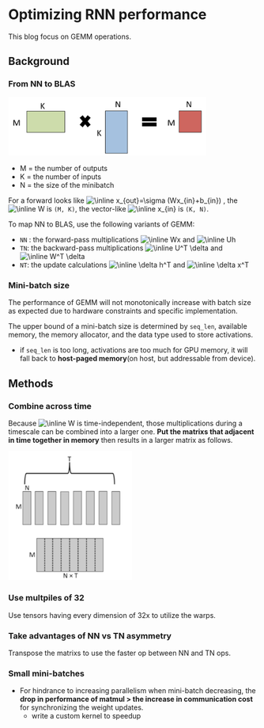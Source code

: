 # Optimizing RNN performance

This blog focus on GEMM operations.

## Background

### From NN to BLAS

<img src="../images/rnn_03_1.png" width=400 />

- M = the number of outputs
- K = the number of inputs
- N = the size of the minibatch

For a forward looks like <img src="https://latex.codecogs.com/svg.image?\inline&space;x_{out}=\sigma&space;(Wx_{in}&plus;b_{in})" title="\inline x_{out}=\sigma (Wx_{in}+b_{in})" /> , the <img src="https://latex.codecogs.com/svg.image?\inline&space;W" title="\inline W" /> is `(M, K)`, the vector-like <img src="https://latex.codecogs.com/svg.image?\inline&space;x_{in}" title="\inline x_{in}" /> is `(K, N)`.

To map NN to BLAS, use the following variants of GEMM:
- `NN` : the forward-pass multiplications <img src="https://latex.codecogs.com/svg.image?\inline&space;Wx" title="\inline Wx" /> and <img src="https://latex.codecogs.com/svg.image?\inline&space;Uh" title="\inline Uh" />
- `TN`: the backward-pass multiplications <img src="https://latex.codecogs.com/svg.image?\inline&space;U^T&space;\delta" title="\inline U^T \delta" /> and <img src="https://latex.codecogs.com/svg.image?\inline&space;W^T&space;\delta" title="\inline W^T \delta" />
- `NT`: the update calculations <img src="https://latex.codecogs.com/svg.image?\inline&space;\delta&space;h^T" title="\inline \delta h^T" /> and <img src="https://latex.codecogs.com/svg.image?\inline&space;\delta&space;x^T" title="\inline \delta x^T" />


### Mini-batch size

The performance of GEMM will not monotonically increase with batch size as expected due to hardware constraints and specific implementation.

The upper bound of a mini-batch size is determined by `seq_len`, available memory, the memory allocator, and the data type used to store activations.

- if `seq_len` is too long, activations are too much for GPU memory, it will fall back to **host-paged memory**(on host, but addressable from device). 

## Methods

### Combine across time 

Because <img src="https://latex.codecogs.com/svg.image?\inline&space;W" title="\inline W" /> is time-independent, those multiplications during a timescale can be combined into a larger one. **Put the matrixs that adjacent in time together in memory** then results in a larger matrix as follows.

<img src="../images/rnn_03_2.png" width=250 />

### Use multpiles of 32

Use tensors having every dimension of 32x to utilize the warps.

### Take advantages of NN vs TN asymmetry

Transpose the matrixs to use the faster op between NN and TN ops.

### Small mini-batches

- For hindrance to increasing parallelism when mini-batch decreasing, the **drop in performance of matmul >  the increase in communication cost** for synchronizing the weight updates.
  - write a custom kernel to speedup
